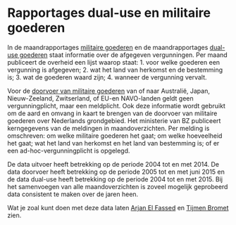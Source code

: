 # Rapportages dual-use en militaire goederen

In de maandrapportages <a href="https://www.rijksoverheid.nl/onderwerpen/exportcontrole-strategische-goederen/inhoud/rapportages-dual-use-en-militaire-goederen/rapportages-strategische-goederen" target="_blank">militaire goederen</a> en de maandrapportages <a href="https://www.rijksoverheid.nl/onderwerpen/exportcontrole-strategische-goederen/inhoud/rapportages-dual-use-en-militaire-goederen/rapportages-uitvoer-dual-use-goederen" target="_blank">dual-use goederen</a> staat informatie over de afgegeven vergunningen. Per maand publiceert de overheid een lijst waarop staat: 1. voor welke goederen een vergunning is afgegeven; 2. wat het land van herkomst en de bestemming is; 3. wat de goederen waard zijn; 4. wanneer de vergunning vervalt.

Voor de <a href="https://www.rijksoverheid.nl/onderwerpen/exportcontrole-strategische-goederen/inhoud/rapportages-dual-use-en-militaire-goederen/rapportages-doorvoer-militaire-goederen" target="_blank">doorvoer van militaire goederen</a> van of naar Australië, Japan, Nieuw-Zeeland, Zwitserland, of EU-en NAVO-landen geldt geen vergunningplicht, maar een meldplicht. Ook deze informatie wordt gebruikt om de aard en omvang in kaart te brengen van de doorvoer van militaire goederen over Nederlands grondgebied. Het ministerie van BZ publiceert kerngegevens van de meldingen in maandoverzichten. Per melding is omschreven: om welke militaire goederen het gaat; om welke hoeveelheid het gaat; wat het land van herkomst en het land van bestemming is; of er een ad-hoc-vergunningplicht is opgelegd.

De data uitvoer heeft betrekking op de periode 2004 tot en met 2014. De data doorvoer heeft betrekking op de periode 2005 tot en met juni 2015 en de data dual-use heeft betrekking op de periode 2004 tot en met 2015. Bij het samenvoegen van alle maandoverzichten is zoveel mogelijk geprobeerd data consistent te maken over de jaren heen.

Wat je zoal kunt doen met deze data laten <a href="http://arjanelfassed.github.io/dutcharmsexports/" target="_blank">Arjan El Fassed</a> en <a href="http://tijmenb.github.io/arms-export-map/" target="_blank">Tijmen Bromet</a> zien.
